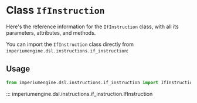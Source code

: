 # Class `IfInstruction`

Here's the reference information for the `IfInstruction` class, with all its parameters, attributes, and methods.

You can import the `IfInstruction` class directly from `imperiumengine.dsl.instructions.if_instruction`:

## Usage

```python
from imperiumengine.dsl.instructions.if_instruction import IfInstruction
```

::: imperiumengine.dsl.instructions.if_instruction.IfInstruction